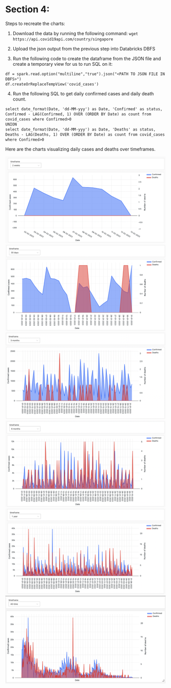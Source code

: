 # Section 4: 

Steps to recreate the charts: 
1. Download the data by running the following command: 
`wget https://api.covid19api.com/country/singapore`

2. Upload the json output from the previous step into Databricks DBFS

3. Run the following code to create the dataframe from the JSON file and create a temporary view for us to run SQL on it:
```
df = spark.read.option("multiline","true").json("<PATH TO JSON FILE IN DBFS>")
df.createOrReplaceTempView('covid_cases')
```

4. Run the following SQL to get daily confirmed cases and daily death count.
```
select date_format(Date, 'dd-MM-yyy') as Date, 'Confirmed' as status, Confirmed - LAG(Confirmed, 1) OVER (ORDER BY Date) as count from covid_cases where Confirmed>0
UNION
select date_format(Date, 'dd-MM-yyy') as Date, 'Deaths' as status, Deaths - LAG(Deaths, 1) OVER (ORDER BY Date) as count from covid_cases where Confirmed>0 
```


Here are the charts visualizing daily cases and deaths over timeframes.


![](covid_2_weeks.png)
![](covid_30_days.png)
![](covid_3_months.png)
![](covid_6_months.png)
![](covid_1_year.png)
![](covid_all_time.png)

